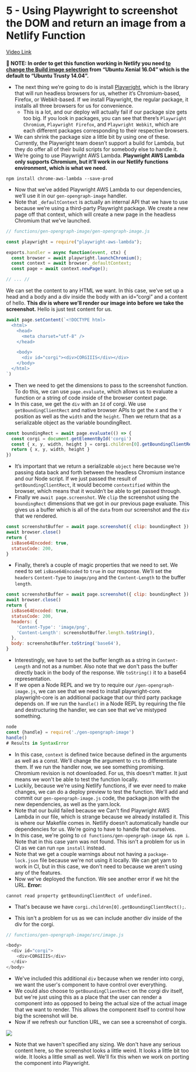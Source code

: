 # 5 - Using Playwright to screenshot the DOM and return an image from a Netlify Function

[Video Link](https://egghead.io/lessons/netlify-using-playwright-to-screenshot-the-dom-and-return-an-image-from-a-netlify-function)

**📝 NOTE: In order to get this function working in Netlify you need [to change the Build image selection](https://docs.netlify.com/configure-builds/get-started/#build-image-selection) from &ldquo;Ubuntu Xenial 16.04&rdquo; which is the default to &ldquo;Ubuntu Trusty 14.04&rdquo;.**

- The next thing we&rsquo;re going to do is install [Playwright](https://github.com/microsoft/playwright), which is the library that will run headless browsers for us, whether it&rsquo;s Chromium-based, Firefox, or Webkit-based. If we install Playwright, the regular package, it installs all three browsers for us for convenience.
  - This is a lot, and our deploy will actually fail if our package size gets too big. If you look in packages, you can see that there&rsquo;s `Playwright Chromium`, `Playwright Firefox`, and `Playwright Webkit`, which are each different packages corresponding to their respective browsers.
- We can shrink the package size a little bit by using one of these. Currently, the Playwright team doesn&rsquo;t support a build for Lambda, but they do offer all of their build scripts for somebody else to handle it.
- We&rsquo;re going to use Playwright AWS Lambda. **Playwright AWS Lambda only supports Chromium, but it&rsquo;ll work in our Netlify functions environment, which is what we need.**

```
npm install chrome-aws-lambda --save-prod
```

- Now that we&rsquo;ve added Playwright AWS Lambda to our dependencies, we&rsquo;ll use it in our `gen-opengraph-image` handler.
- Note that `_defaultContext` is actually an internal API that we have to use because we&rsquo;re using a third-party Playwright package. We create a new page off that context, which will create a new page in the headless Chromium that we&rsquo;ve launched.

``` javascript
// functions/gen-opengraph-image/gen-opengraph-image.js

const playwright = require("playwright-aws-lambda");

exports.handler = async function(event, ctx) {
  const browser = await playwright.launchChromium();
  const context = await browser._defaultContext;
  const page = await context.newPage();

// ... //
```

We can set the content to any HTML we want. In this case, we&rsquo;ve set up a head and a body and a div inside the body with an id=&ldquo;corgi&rdquo; and a content of hello. **This div is where we&rsquo;ll render our image into before we take the screenshot.** Hello is just test content for us.

``` javascript
await page.setContent(`<!DOCTYPE html>
  <html>
    <head>
      <meta charset="utf-8" />
    </head>

    <body>
      <div id="corgi"><div>CORGIIIS</div></div>
    </body>
  </html>
`)
```

- Then we need to get the dimensions to pass to the screenshot function. To do this, we can use `page.evaluate`, which allows us to evaluate a function or a string of code inside of the browser context page.
- In this case, we get the `div` with an `Id` of corgi. We use `getBoundingClientRect` and native browser APIs to get the `X` and the `Y` position as well as the `width` and the `height`. Then we return that as a serializable object as the variable boundingRect.

```js
const boundingRect = await page.evaluate(() => {
  const corgi = document.getElementById('corgi')
  const { x, y, width, height } = corgi.children[0].getBoundingClientRect()
  return { x, y, width, height }
})
```

- It&rsquo;s important that we return a serializable `object` here because we&rsquo;re passing data back and forth between the headless Chromium instance and our Node script. If we just passed the result of `getBoundingClientRect`, it would become `contextified` within the browser, which means that it wouldn&rsquo;t be able to get passed through.
- Finally we `await page.screenshot`. We `clip` the screenshot using the `boundingRect` dimensions that we got in our previous page evaluate. This gives us a buffer which is all of the `data` from our screenshot and the `div` that we rendered.

```js
const screenshotBuffer = await page.screenshot({ clip: boundingRect })
await browser.close()
return {
  isBase64Encoded: true,
  statusCode: 200,
}
```

- Finally, there&rsquo;s a couple of magic properties that we need to set. We need to set `isBase64Encoded` to `true` in our response. We&rsquo;ll set the `headers` `Content-Type` to `image/png` and the `Content-Length` to the buffer `length`.

```javascript
const screenshotBuffer = await page.screenshot({ clip: boundingRect })
await browser.close()
return {
  isBase64Encoded: true,
  statusCode: 200,
  headers: {
    'Content-Type': 'image/png',
    'Content-Length': screenshotBuffer.length.toString(),
  },
  body: screenshotBuffer.toString('base64'),
}
```

- Interestingly, we have to set the buffer length as a string in `Content-Length` and not as a number. Also note that we don't pass the buffer directly back in the body of the response. We `toString()` it to a base64 representation.
- If we open a Node REPL and we try to require our `/gen-opengraph-image.js`, we can see that we need to install playwright-core. playwright-core is an additional package that our third party package depends on. If we run the `handle()` in a Node REPL by requiring the file and destructuring the handler, we can see that we've mistyped something.

``` js
node
const {handle} = require('./gen-opengraph-image')
handle()
# Results in SyntaxError
```

- In this case, `context` is defined twice because defined in the arguments as well as a const. We'll change the argument to `ctx` to differentiate them. If we run the handler now, we see something promising. Chromium revision is not downloaded. For us, this doesn't matter. It just means we won't be able to test the function locally.
- Luckily, because we're using Netlify functions, if we ever need to make changes, we can do a deploy preview to test the function. We'll add and commit our `gen-opengraph-image.js` code, the package.json with the new dependencies, as well as the yarn.lock.
- Note that our build failed because we Can't find Playwright AWS Lambda in our file, which is strange because we already installed it. This is where our Makefile comes in. Netlify doesn't automatically handle our dependencies for us. We're going to have to handle that ourselves.
- In this case, we're going to `cd functions/gen-opengraph-image && npm i`. Note that in this case yarn was not found. This isn't a problem for us in CI as we can run `npm install` instead.
- Note that we get a couple warnings about not having a `package-lock.json` file because we're not using it locally. We can get yarn to work in CI, but in this case, we don't need to because we aren't using any of the features.
- Now we've deployed the function. We see another error if we hit the URL.
**Error:**

```
cannot read property getBoundingClientRect of undefined.
```

- That's because we have `corgi.children[0].getBoundingClientRect();`.

- This isn't a problem for us as we can include another div inside of the div for the corgi.

```js
// functions/gen-opengraph-image/src/image.js

<body>
  <div id="corgi">
    <div>CORGIIIS</div>
  </div>
</body>
```

- We've included this additional `div` because when we render into corgi, we want the user's component to have control over everything.
- We could also choose to `getBoundingClientRect` on the corgi div itself, but we're just using this as a place that the user can render a component into as opposed to being the actual size of the actual image that we want to render. This allows the component itself to control how big the screenshot will be.
- Now if we refresh our function URL, we can see a screenshot of corgis.

![](https://res.cloudinary.com/dg3gyk0gu/image/upload/v1586898807/transcript-images/05-corig-screenshot.jpg)

- Note that we haven't specified any sizing. We don't have any serious content here, so the screenshot looks a little weird. It looks a little bit too wide. It looks a little small as well. We'll fix this when we work on porting the component into Playwright.
